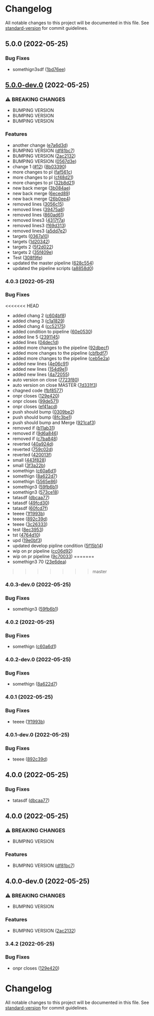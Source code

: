# Changelog

All notable changes to this project will be documented in this file. See [standard-version](https://github.com/conventional-changelog/standard-version) for commit guidelines.

## 5.0.0 (2022-05-25)


### Bug Fixes

* somethign3sdf ([1bd76ee](https://github.com/Ruandv/cypressTesting_POC/commit/1bd76ee963539247c1f5a3da808ac0665f6c0a09))

## [5.0.0-dev.0](https://github.com/Ruandv/cypressTesting_POC/compare/v3.1.0...v5.0.0-dev.0) (2022-05-25)


### ⚠ BREAKING CHANGES

* BUMPING VERSION
* BUMPING VERSION
* BUMPING VERSION

### Features

* another change ([e7a6d3d](https://github.com/Ruandv/cypressTesting_POC/commit/e7a6d3dea0b900e38dfd9ed03af48ffcd161030d))
* BUMPING VERSION ([df81bc7](https://github.com/Ruandv/cypressTesting_POC/commit/df81bc730d490d8e9fea3c52c06033052cfa497a))
* BUMPING VERSION ([2ac2132](https://github.com/Ruandv/cypressTesting_POC/commit/2ac2132f6cc3ee7a931a0d9ba3196c524b35df3c))
* BUMPING VERSION ([0567d3e](https://github.com/Ruandv/cypressTesting_POC/commit/0567d3e58441b6abd98770a9505ea8812c308b99))
* change 1 ([#12](https://github.com/Ruandv/cypressTesting_POC/issues/12)) ([8b03390](https://github.com/Ruandv/cypressTesting_POC/commit/8b03390a2c1dcac21a263b7cb65f1a9277905579))
* more changes to pl ([faf561c](https://github.com/Ruandv/cypressTesting_POC/commit/faf561cd49b50221c9a0ea9464a5880d6c3b5487))
* more changes to pl ([cf48d21](https://github.com/Ruandv/cypressTesting_POC/commit/cf48d21672af500a2cafa5cd57ff41b7271d8991))
* more changes to pl ([32b8d21](https://github.com/Ruandv/cypressTesting_POC/commit/32b8d21318ba837548a202e933a4d339fed9b2ff))
* new back merge ([3b084ae](https://github.com/Ruandv/cypressTesting_POC/commit/3b084ae7fefbbdb903f0d20a4833f582d79a22d3))
* new back merge ([6eced89](https://github.com/Ruandv/cypressTesting_POC/commit/6eced89d7d2242328af621e3a2ba6010c4e6fca0))
* new back merge ([26b0ee4](https://github.com/Ruandv/cypressTesting_POC/commit/26b0ee49930e6f7c740b0ab98d067c05e1708f7d))
* removed lines ([3056c15](https://github.com/Ruandv/cypressTesting_POC/commit/3056c15ce0d509b1aa75fde261339eeab79d5516))
* removed lines ([39475a8](https://github.com/Ruandv/cypressTesting_POC/commit/39475a800ba293fc2d6b656fbca27fab747a6986))
* removed lines ([860ad61](https://github.com/Ruandv/cypressTesting_POC/commit/860ad6199f37628c9d27631454a392000a32163d))
* removed lines3 ([4317f7a](https://github.com/Ruandv/cypressTesting_POC/commit/4317f7a6dc6000e5593261202d0c3a861f1e9f00))
* removed lines3 ([f69d313](https://github.com/Ruandv/cypressTesting_POC/commit/f69d31355fc592ad50edbca8ca748eae7f22da03))
* removed lines3 ([a5dd7e2](https://github.com/Ruandv/cypressTesting_POC/commit/a5dd7e2ed841696e9913739ca60fe15b5ca49707))
* targets ([0367a10](https://github.com/Ruandv/cypressTesting_POC/commit/0367a1097e5615c086eea0f370f7c1d755da42c7))
* targets ([1d20342](https://github.com/Ruandv/cypressTesting_POC/commit/1d203426c804b44203904228f428ca70e5072ac0))
* targets 2 ([5f2d022](https://github.com/Ruandv/cypressTesting_POC/commit/5f2d02281cf2f61720abdfe961268f450148d1b0))
* targets 2 ([35f409e](https://github.com/Ruandv/cypressTesting_POC/commit/35f409e55c0c1bb240739f464dc215b6075fb783))
* Test ([308f9fe](https://github.com/Ruandv/cypressTesting_POC/commit/308f9feeb5284cb3191a2abaa2f2feb0aba64692))
* updated the master pipeline ([628c554](https://github.com/Ruandv/cypressTesting_POC/commit/628c554939313df189426d70341b4d4445482272))
* updated the pipeline scripts ([a8858d0](https://github.com/Ruandv/cypressTesting_POC/commit/a8858d01da42c34f6691b2c485b2ff26b750c7cd))
### 4.0.3 (2022-05-25)


### Bug Fixes

<<<<<<< HEAD
* added chang 2 ([c604bf8](https://github.com/Ruandv/cypressTesting_POC/commit/c604bf811d050f9183ee7aec19a21c05b671e1b4))
* added chang 3 ([c1a1829](https://github.com/Ruandv/cypressTesting_POC/commit/c1a18297810fa590fc059c6ea4e4ed7f92ed4ea9))
* added chang 4 ([cc52175](https://github.com/Ruandv/cypressTesting_POC/commit/cc52175bfb8b9a5291c8141d0cef65f6c0302e8d))
* added condition to pipeline ([60e0530](https://github.com/Ruandv/cypressTesting_POC/commit/60e053089d21e19918c925513553cb7ba9a4796e))
* added line 5 ([2391145](https://github.com/Ruandv/cypressTesting_POC/commit/23911457e337a346d7bcc59fe8a718ca300a5b32))
* added lines ([04dec1d](https://github.com/Ruandv/cypressTesting_POC/commit/04dec1d36a503247dcfabed7fcdc9aa66957c792))
* added more changes to the pipeline ([92dbecf](https://github.com/Ruandv/cypressTesting_POC/commit/92dbecf59bc2dde21d33f03c7523f56fe1f9d09e))
* added more changes to the pipeline ([cbfbdf7](https://github.com/Ruandv/cypressTesting_POC/commit/cbfbdf7b0aaba7a4674066bb56bd2dfb719dd22c))
* added more changes to the pipeline ([ceb5e2a](https://github.com/Ruandv/cypressTesting_POC/commit/ceb5e2ab225752e45cfb0dac9e98e687704cf861))
* added new lines ([4e06c91](https://github.com/Ruandv/cypressTesting_POC/commit/4e06c91cf60ffdc831932472ff485932335d686e))
* added new lines ([154d9e1](https://github.com/Ruandv/cypressTesting_POC/commit/154d9e1c6cbc8a2048c411b36436adbe67a8a37a))
* added new lines ([4a72055](https://github.com/Ruandv/cypressTesting_POC/commit/4a7205561af32ada57b80c2cf4b46fbc81a9beb4))
* auto version on close ([7723f80](https://github.com/Ruandv/cypressTesting_POC/commit/7723f806c1e7011432c84e4562e34db8886c513c))
* auto version on close MASTER ([7d331f3](https://github.com/Ruandv/cypressTesting_POC/commit/7d331f3b712a9d4da95c6724e4488043566fdc5b))
* chagned code ([fbf8577](https://github.com/Ruandv/cypressTesting_POC/commit/fbf8577cb11bf25a544bc0af1fe777aea5f406c7))
* onpr closes ([129e420](https://github.com/Ruandv/cypressTesting_POC/commit/129e42031db09bead286fea1963da0ccaa1d43cb))
* onpr closes ([99de571](https://github.com/Ruandv/cypressTesting_POC/commit/99de57151945d8e64fc59d7c3aaa85d337dafd15))
* onpr closes ([ef41acd](https://github.com/Ruandv/cypressTesting_POC/commit/ef41acd8a979d04004786c89e9b136c90ea74c45))
* push should bump ([0309be2](https://github.com/Ruandv/cypressTesting_POC/commit/0309be24d94193bf15b5f09057ec5dd249e130a3))
* push should bump ([8fc3be1](https://github.com/Ruandv/cypressTesting_POC/commit/8fc3be1a4091e96540d8b5b32aaee0a9a0dd6d2a))
* push should bump and Merge ([921caf3](https://github.com/Ruandv/cypressTesting_POC/commit/921caf354edaccf76c2e47857e3018d435f67f9a))
* removed if ([b11ab31](https://github.com/Ruandv/cypressTesting_POC/commit/b11ab31a62e9c29dbea5f2b8b41d0d3d56b26cc1))
* removed if ([9d6a846](https://github.com/Ruandv/cypressTesting_POC/commit/9d6a846644903cc3cf8d7e746ff0cfc6ad00ce11))
* removed if ([c7ba848](https://github.com/Ruandv/cypressTesting_POC/commit/c7ba8488cbb6bfea6a738665a781a6a2db82905c))
* reverted ([40a924d](https://github.com/Ruandv/cypressTesting_POC/commit/40a924d1d8ec0fc5d8253e153c8d8bc091de7050))
* reverted ([759c02d](https://github.com/Ruandv/cypressTesting_POC/commit/759c02db7f6bb6088747ee7da33cda1ecd5c5e3a))
* reverted ([420013f](https://github.com/Ruandv/cypressTesting_POC/commit/420013f91874ec5835035a5fdf7283c1aebb9455))
* small ([443f828](https://github.com/Ruandv/cypressTesting_POC/commit/443f82825e2e2e8b9debdde46a786e20b4596ad6))
* small ([3f3a22b](https://github.com/Ruandv/cypressTesting_POC/commit/3f3a22bf1a561b5dab0bb9dd015337bbc4a7bbac))
* somethign ([c60a6d1](https://github.com/Ruandv/cypressTesting_POC/commit/c60a6d1fe7c360a485cc1994246b7f551890f795))
* somethign ([8a622d7](https://github.com/Ruandv/cypressTesting_POC/commit/8a622d76c226abc006939ed2749e0a5b3a283a12))
* somethign ([5565e86](https://github.com/Ruandv/cypressTesting_POC/commit/5565e860dbcc345b5b10b3ed5bad4550010aee44))
* somethign3 ([59fb6b1](https://github.com/Ruandv/cypressTesting_POC/commit/59fb6b1381af3766e048e1ed955529c1b4c15962))
* somethign3 ([573ce18](https://github.com/Ruandv/cypressTesting_POC/commit/573ce183e910c806429e7fc780dec8bfc15eb7e8))
* tatasdf ([dbcaa77](https://github.com/Ruandv/cypressTesting_POC/commit/dbcaa7769f62afdd54ac94b227e4085181a5127e))
* tatasdf ([49fcd30](https://github.com/Ruandv/cypressTesting_POC/commit/49fcd304c172238a823b72c994640d86e58e7176))
* tatasdf ([60fcd7f](https://github.com/Ruandv/cypressTesting_POC/commit/60fcd7f98e77c6bf4d076a7bbfd4d6b6606c75ad))
* teeee ([1f1993b](https://github.com/Ruandv/cypressTesting_POC/commit/1f1993b1c25ec6ac4008e3b360abfe02d02780b1))
* teeee ([892c39d](https://github.com/Ruandv/cypressTesting_POC/commit/892c39d7429a2d54db46e77a5e5ff4cc98b2f599))
* teeee ([3c26333](https://github.com/Ruandv/cypressTesting_POC/commit/3c263330adb77524657f39b5affe83a85989b857))
* test ([8ec3953](https://github.com/Ruandv/cypressTesting_POC/commit/8ec3953504761f4ce4e0ec52e95a0bba95318b66))
* tst ([4764d10](https://github.com/Ruandv/cypressTesting_POC/commit/4764d1077b3c9e977b230bc36e935be0a25bc24d))
* upd ([19e0bf3](https://github.com/Ruandv/cypressTesting_POC/commit/19e0bf3d5f728a14620afe2e9dbf9b0b3cf272a5))
* updated develop pipline condition ([5f15b14](https://github.com/Ruandv/cypressTesting_POC/commit/5f15b1408235ea770ed6f7419a41f4cce156744a))
* wip on pr pipeline ([cc06d92](https://github.com/Ruandv/cypressTesting_POC/commit/cc06d9263a8707dcc111f028b9063aaf29993dfc))
* wip on pr pipeline ([9c70033](https://github.com/Ruandv/cypressTesting_POC/commit/9c70033cb0900554ca689b00b40d98212fcdea29))
=======
* somethign3 70 ([23e6dea](https://github.com/Ruandv/cypressTesting_POC/commit/23e6dea06aac131394efab11dcf186b938cfd602))
>>>>>>> master

### 4.0.3-dev.0 (2022-05-25)


### Bug Fixes

* somethign3 ([59fb6b1](https://github.com/Ruandv/cypressTesting_POC/commit/59fb6b1381af3766e048e1ed955529c1b4c15962))

### 4.0.2 (2022-05-25)


### Bug Fixes

* somethign ([c60a6d1](https://github.com/Ruandv/cypressTesting_POC/commit/c60a6d1fe7c360a485cc1994246b7f551890f795))

### 4.0.2-dev.0 (2022-05-25)


### Bug Fixes

* somethign ([8a622d7](https://github.com/Ruandv/cypressTesting_POC/commit/8a622d76c226abc006939ed2749e0a5b3a283a12))

### 4.0.1 (2022-05-25)


### Bug Fixes

* teeee ([1f1993b](https://github.com/Ruandv/cypressTesting_POC/commit/1f1993b1c25ec6ac4008e3b360abfe02d02780b1))

### 4.0.1-dev.0 (2022-05-25)


### Bug Fixes

* teeee ([892c39d](https://github.com/Ruandv/cypressTesting_POC/commit/892c39d7429a2d54db46e77a5e5ff4cc98b2f599))

## 4.0.0 (2022-05-25)


### Bug Fixes

* tatasdf ([dbcaa77](https://github.com/Ruandv/cypressTesting_POC/commit/dbcaa7769f62afdd54ac94b227e4085181a5127e))

## 4.0.0 (2022-05-25)


### ⚠ BREAKING CHANGES

* BUMPING VERSION

### Features

* BUMPING VERSION ([df81bc7](https://github.com/Ruandv/cypressTesting_POC/commit/df81bc730d490d8e9fea3c52c06033052cfa497a))

## 4.0.0-dev.0 (2022-05-25)


### ⚠ BREAKING CHANGES

* BUMPING VERSION

### Features

* BUMPING VERSION ([2ac2132](https://github.com/Ruandv/cypressTesting_POC/commit/2ac2132f6cc3ee7a931a0d9ba3196c524b35df3c))

### 3.4.2 (2022-05-25)


### Bug Fixes

* onpr closes ([129e420](https://github.com/Ruandv/cypressTesting_POC/commit/129e42031db09bead286fea1963da0ccaa1d43cb))


# Changelog

All notable changes to this project will be documented in this file. See [standard-version](https://github.com/conventional-changelog/standard-version) for commit guidelines.
